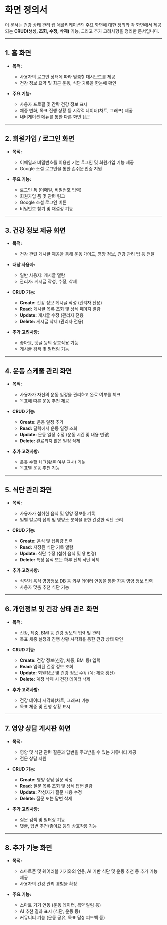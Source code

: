 # 화면 정의서

이 문서는 건강 상태 관리 웹 애플리케이션의 주요 화면에 대한 정의와 각 화면에서 제공되는 **CRUD(생성, 조회, 수정, 삭제)** 기능, 그리고 추가 고려사항을 정리한 문서입니다.

---

## 1. 홈 화면

- **목적:**
  - 사용자의 로그인 상태에 따라 맞춤형 대시보드를 제공
  - 건강 정보 요약 및 최근 운동, 식단 기록을 한눈에 확인

- **주요 기능:**
  - 사용자 프로필 및 간략 건강 정보 표시
  - 체중 변화, 목표 진행 상황 등 시각적 데이터(차트, 그래프) 제공
  - 내비게이션 메뉴를 통한 다른 화면 접근

---

## 2. 회원가입 / 로그인 화면

- **목적:**
  - 이메일과 비밀번호를 이용한 기본 로그인 및 회원가입 기능 제공
  - Google 소셜 로그인을 통한 손쉬운 인증 지원

- **주요 기능:**
  - 로그인 폼 (이메일, 비밀번호 입력)
  - 회원가입 폼 및 관련 링크
  - Google 소셜 로그인 버튼
  - 비밀번호 찾기 및 재설정 기능

---

## 3. 건강 정보 제공 화면

- **목적:**
  - 건강 관련 게시글 제공을 통해 운동 가이드, 영양 정보, 건강 관리 팁 등 전달

- **대상 사용자:**
  - 일반 사용자: 게시글 열람
  - 관리자: 게시글 작성, 수정, 삭제

- **CRUD 기능:**
  - **Create:** 건강 정보 게시글 작성 (관리자 전용)
  - **Read:** 게시글 목록 조회 및 상세 페이지 열람
  - **Update:** 게시글 수정 (관리자 전용)
  - **Delete:** 게시글 삭제 (관리자 전용)

- **추가 고려사항:**
  - 좋아요, 댓글 등의 상호작용 기능
  - 게시글 검색 및 필터링 기능

---

## 4. 운동 스케줄 관리 화면

- **목적:**
  - 사용자가 자신의 운동 일정을 관리하고 완료 여부를 체크
  - 목표에 따른 운동 추천 제공

- **CRUD 기능:**
  - **Create:** 운동 일정 추가
  - **Read:** 달력에서 운동 일정 조회
  - **Update:** 운동 일정 수정 (운동 시간 및 내용 변경)
  - **Delete:** 완료되지 않은 일정 삭제

- **추가 고려사항:**
  - 운동 수행 체크(완료 여부 표시) 기능
  - 목표별 운동 추천 기능

---

## 5. 식단 관리 화면

- **목적:**
  - 사용자가 섭취한 음식 및 영양 정보를 기록
  - 일별 칼로리 섭취 및 영양소 분석을 통한 건강한 식단 관리

- **CRUD 기능:**
  - **Create:** 음식 및 섭취량 입력
  - **Read:** 저장된 식단 기록 열람
  - **Update:** 식단 수정 (섭취 음식 및 양 변경)
  - **Delete:** 특정 음식 또는 하루 전체 식단 삭제

- **추가 고려사항:**
  - 식약처 음식 영양정보 DB 등 외부 데이터 연동을 통한 자동 영양 정보 입력
  - 사용자 맞춤 추천 식단 기능

---

## 6. 개인정보 및 건강 상태 관리 화면

- **목적:**
  - 신장, 체중, BMI 등 건강 정보의 입력 및 관리
  - 목표 체중 설정과 진행 상황 시각화를 통한 건강 상태 확인

- **CRUD 기능:**
  - **Create:** 건강 정보(신장, 체중, BMI 등) 입력
  - **Read:** 입력된 건강 정보 조회
  - **Update:** 회원정보 및 건강 정보 수정 (예: 체중 갱신)
  - **Delete:** 계정 삭제 시 건강 데이터 삭제

- **추가 고려사항:**
  - 건강 데이터 시각화(차트, 그래프) 기능
  - 목표 체중 및 진행 상황 표시

---

## 7. 영양 상담 게시판 화면

- **목적:**
  - 영양 및 식단 관련 질문과 답변을 주고받을 수 있는 커뮤니티 제공
  - 전문 상담 지원

- **CRUD 기능:**
  - **Create:** 영양 상담 질문 작성
  - **Read:** 질문 목록 조회 및 상세 답변 열람
  - **Update:** 작성자가 질문 내용 수정
  - **Delete:** 질문 또는 답변 삭제

- **추가 고려사항:**
  - 질문 검색 및 필터링 기능
  - 댓글, 답변 추천/좋아요 등의 상호작용 기능

---

## 8. 추가 기능 화면

- **목적:**
  - 스마트폰 및 웨어러블 기기와의 연동, AI 기반 식단 및 운동 추천 등 추가 기능 제공
  - 사용자의 건강 관리 경험을 확장

- **주요 기능:**
  - 스마트 기기 연동 (운동 데이터, 복약 알림 등)
  - AI 추천 결과 표시 (식단, 운동 등)
  - 커뮤니티 기능 (운동 공유, 목표 달성 피드백 등)
